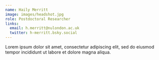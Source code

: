 ```yaml
---
name: Haily Merritt
image: images/headshot.jpg
role: Postdoctoral Researcher
links:
  email: h.merritt@nulondon.ac.uk
  twitter: h-merritt.bsky.social
---
```


Lorem ipsum dolor sit amet, consectetur adipiscing elit, sed do eiusmod tempor incididunt ut labore et dolore magna aliqua.
